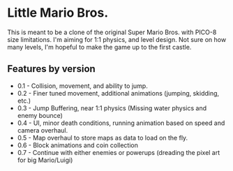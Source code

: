 # Little Mario Bros.

This is meant to be a clone of the original Super Mario Bros. with PICO-8 size limitations. I'm aiming for 1:1 physics, and level design. Not sure on how many levels, I'm hopeful to make the game up to the first castle.

## Features by version
* 0.1 - Collision, movement, and ability to jump.
* 0.2 - Finer tuned movement, additional animations (jumping, skidding, etc.)
* 0.3 - Jump Buffering, near 1:1 physics (Missing water physics and enemy bounce)
* 0.4 - UI, minor death conditions, running animation based on speed and camera overhaul.
* 0.5 - Map overhaul to store maps as data to load on the fly.
* 0.6 - Block animations and coin collection
* 0.7 - Continue with either enemies or powerups (dreading the pixel art for big Mario/Luigi)
